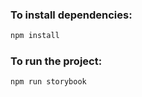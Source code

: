 ### To install dependencies:
```html
npm install
```

### To run the project:

```html
npm run storybook
```
